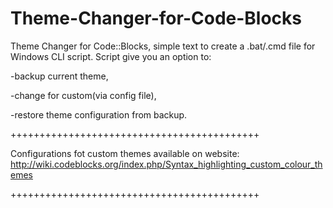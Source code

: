 # Theme-Changer-for-Code-Blocks
Theme Changer for Code::Blocks, simple text to create a .bat/.cmd file for Windows CLI script.
Script give you an option to:

-backup current theme, 

-change for custom(via config file),

-restore theme configuration from backup.

+++++++++++++++++++++++++++++++++++++++++++

Configurations fot custom themes available on website:
http://wiki.codeblocks.org/index.php/Syntax_highlighting_custom_colour_themes

+++++++++++++++++++++++++++++++++++++++++++


